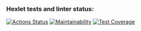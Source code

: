 ### Hexlet tests and linter status:
[![Actions Status](https://github.com/packman1783/java-project-99/actions/workflows/hexlet-check.yml/badge.svg)](https://github.com/packman1783/java-project-99/actions)
[![Maintainability](https://api.codeclimate.com/v1/badges/72f7dcc9e0da19114a27/maintainability)](https://codeclimate.com/github/packman1783/java-project-99/maintainability)
[![Test Coverage](https://api.codeclimate.com/v1/badges/72f7dcc9e0da19114a27/test_coverage)](https://codeclimate.com/github/packman1783/java-project-99/test_coverage)